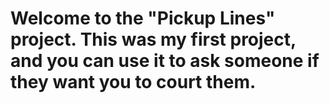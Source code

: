 # Welcome to the "Pickup Lines" project. This was my first project, and you can use it to ask someone if they want you to court them.
